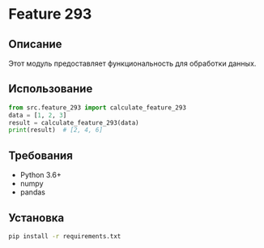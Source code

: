 # Feature 293
## Описание
Этот модуль предоставляет функциональность для обработки данных.
## Использование
```python
from src.feature_293 import calculate_feature_293
data = [1, 2, 3]
result = calculate_feature_293(data)
print(result)  # [2, 4, 6]
```
## Требования
- Python 3.6+
- numpy
- pandas
## Установка
```bash
pip install -r requirements.txt
```